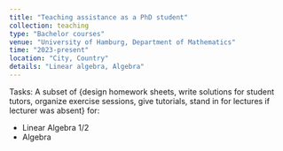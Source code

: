 ```yaml
---
title: "Teaching assistance as a PhD student"
collection: teaching
type: "Bachelor courses"
venue: "University of Hamburg, Department of Mathematics"
time: "2023-present"
location: "City, Country"
details: "Linear algebra, Algebra"
---
```

Tasks:
A subset of {design homework sheets, write solutions for student tutors, organize exercise sessions, give tutorials, stand in for lectures if lecturer was absent} for:
- Linear Algebra 1/2
- Algebra